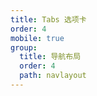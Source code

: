 ```yaml
---
title: Tabs 选项卡
order: 4
mobile: true
group:
  title: 导航布局
  order: 4
  path: navlayout
---
```


<code src="../demo/Tabs.tsx"></code>
<API src="../src/Tabs.tsx"></API>
